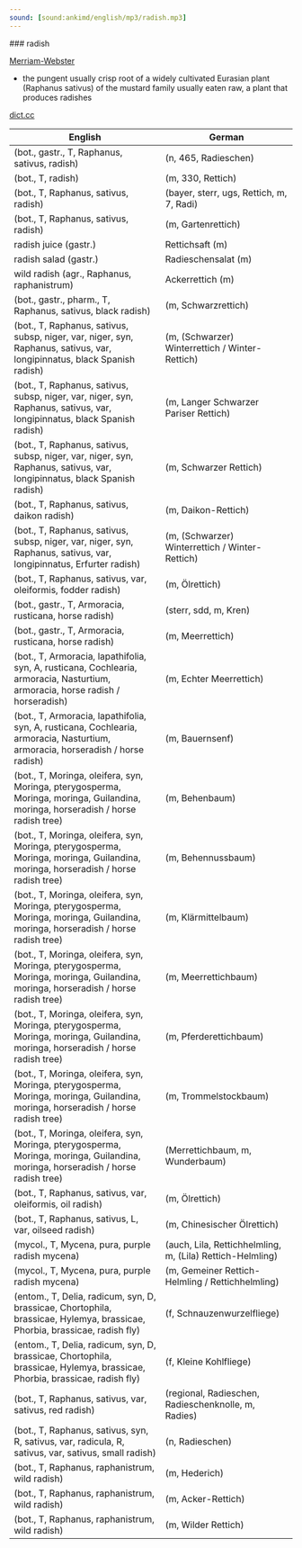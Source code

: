 ```yaml
---
sound: [sound:ankimd/english/mp3/radish.mp3]
---
```


\### radish

[Merriam-Webster](https://www.merriam-webster.com/dictionary/radish)

- the pungent usually crisp root of a widely cultivated Eurasian plant (Raphanus sativus) of the mustard family usually eaten raw, a plant that produces radishes

[dict.cc](https://www.dict.cc/radish)

| English        | German       |
| -------------- | ------------ |
|  (bot., gastr., T, Raphanus, sativus, radish) |  (n, 465, Radieschen) |
|  (bot., T, radish) |  (m, 330, Rettich) |
|  (bot., T, Raphanus, sativus, radish) |  (bayer, sterr, ugs, Rettich, m, 7, Radi) |
|  (bot., T, Raphanus, sativus, radish) |  (m, Gartenrettich) |
| radish juice (gastr.) | Rettichsaft (m) |
| radish salad (gastr.) | Radieschensalat (m) |
| wild radish (agr., Raphanus, raphanistrum) | Ackerrettich (m) |
|  (bot., gastr., pharm., T, Raphanus, sativus, black radish) |  (m, Schwarzrettich) |
|  (bot., T, Raphanus, sativus, subsp, niger, var, niger, syn, Raphanus, sativus, var, longipinnatus, black Spanish radish) |  (m, (Schwarzer) Winterrettich / Winter-Rettich) |
|  (bot., T, Raphanus, sativus, subsp, niger, var, niger, syn, Raphanus, sativus, var, longipinnatus, black Spanish radish) |  (m, Langer Schwarzer Pariser Rettich) |
|  (bot., T, Raphanus, sativus, subsp, niger, var, niger, syn, Raphanus, sativus, var, longipinnatus, black Spanish radish) |  (m, Schwarzer Rettich) |
|  (bot., T, Raphanus, sativus, daikon radish) |  (m, Daikon-Rettich) |
|  (bot., T, Raphanus, sativus, subsp, niger, var, niger, syn, Raphanus, sativus, var, longipinnatus, Erfurter radish) |  (m, (Schwarzer) Winterrettich / Winter-Rettich) |
|  (bot., T, Raphanus, sativus, var, oleiformis, fodder radish) |  (m, Ölrettich) |
|  (bot., gastr., T, Armoracia, rusticana, horse radish) |  (sterr, sdd, m, Kren) |
|  (bot., gastr., T, Armoracia, rusticana, horse radish) |  (m, Meerrettich) |
|  (bot., T, Armoracia, lapathifolia, syn, A, rusticana, Cochlearia, armoracia, Nasturtium, armoracia, horse radish / horseradish) |  (m, Echter Meerrettich) |
|  (bot., T, Armoracia, lapathifolia, syn, A, rusticana, Cochlearia, armoracia, Nasturtium, armoracia, horseradish / horse radish) |  (m, Bauernsenf) |
|  (bot., T, Moringa, oleifera, syn, Moringa, pterygosperma, Moringa, moringa, Guilandina, moringa, horseradish / horse radish tree) |  (m, Behenbaum) |
|  (bot., T, Moringa, oleifera, syn, Moringa, pterygosperma, Moringa, moringa, Guilandina, moringa, horseradish / horse radish tree) |  (m, Behennussbaum) |
|  (bot., T, Moringa, oleifera, syn, Moringa, pterygosperma, Moringa, moringa, Guilandina, moringa, horseradish / horse radish tree) |  (m, Klärmittelbaum) |
|  (bot., T, Moringa, oleifera, syn, Moringa, pterygosperma, Moringa, moringa, Guilandina, moringa, horseradish / horse radish tree) |  (m, Meerrettichbaum) |
|  (bot., T, Moringa, oleifera, syn, Moringa, pterygosperma, Moringa, moringa, Guilandina, moringa, horseradish / horse radish tree) |  (m, Pferderettichbaum) |
|  (bot., T, Moringa, oleifera, syn, Moringa, pterygosperma, Moringa, moringa, Guilandina, moringa, horseradish / horse radish tree) |  (m, Trommelstockbaum) |
|  (bot., T, Moringa, oleifera, syn, Moringa, pterygosperma, Moringa, moringa, Guilandina, moringa, horseradish / horse radish tree) |  (Merrettichbaum, m, Wunderbaum) |
|  (bot., T, Raphanus, sativus, var, oleiformis, oil radish) |  (m, Ölrettich) |
|  (bot., T, Raphanus, sativus, L, var, oilseed radish) |  (m, Chinesischer Ölrettich) |
|  (mycol., T, Mycena, pura, purple radish mycena) |  (auch, Lila, Rettichhelmling, m, (Lila) Rettich-Helmling) |
|  (mycol., T, Mycena, pura, purple radish mycena) |  (m, Gemeiner Rettich-Helmling / Rettichhelmling) |
|  (entom., T, Delia, radicum, syn, D, brassicae, Chortophila, brassicae, Hylemya, brassicae, Phorbia, brassicae, radish fly) |  (f, Schnauzenwurzelfliege) |
|  (entom., T, Delia, radicum, syn, D, brassicae, Chortophila, brassicae, Hylemya, brassicae, Phorbia, brassicae, radish fly) |  (f, Kleine Kohlfliege) |
|  (bot., T, Raphanus, sativus, var, sativus, red radish) |  (regional, Radieschen, Radieschenknolle, m, Radies) |
|  (bot., T, Raphanus, sativus, syn, R, sativus, var, radicula, R, sativus, var, sativus, small radish) |  (n, Radieschen) |
|  (bot., T, Raphanus, raphanistrum, wild radish) |  (m, Hederich) |
|  (bot., T, Raphanus, raphanistrum, wild radish) |  (m, Acker-Rettich) |
|  (bot., T, Raphanus, raphanistrum, wild radish) |  (m, Wilder Rettich) |
